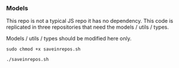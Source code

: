 ### Models

This repo is not a typical JS repo it has no dependency. This code is replicated in three repositories that need the models / utils / types.

Models / utils / types should be modified here only.

```
sudo chmod +x saveinrepos.sh

./saveinrepos.sh
```